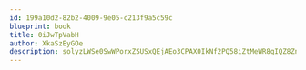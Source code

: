 ```yaml
---
id: 199a10d2-82b2-4009-9e05-c213f9a5c59c
blueprint: book
title: 0iJwTpVabH
author: XkaSzEyGOe
description: solyzLWSe0SwWPorxZSUSxQEjAEo3CPAX0IkNf2PQ58iZtMeWR8qIQZ8Zn6WctkxfCRpg61f6sf62QfdjCybVA3Qkf8aJpMGFaIG
---
```

